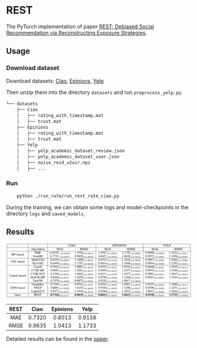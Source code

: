 # REST

The PyTorch implementation of paper [REST: Debiased Social Recommendation via Reconstructing Exposure Strategies](xxx).

## Usage

### Download dataset

Download datasets: 
[Ciao](http://www.cse.msu.edu/~tangjili/datasetcode/ciao.zip), 
[Epinions](http://www.cse.msu.edu/~tangjili/datasetcode/epinions.zip), 
[Yelp](https://www.yelp.com/dataset/download)

Then unzip them into the directory `datasets` and run `preprocess_yelp.py`. 

```
└── datasets
    ├── Ciao
    │   ├── rating_with_timestamp.mat
    │   ├── trust.mat
    ├── Epinions
    │   ├── rating_with_timestamp.mat
    │   ├── trust.mat
    ├── Yelp
    │   ├── yelp_academic_dataset_review.json
    │   ├── yelp_academic_dataset_user.json
    │   ├── noiso_reid_u2uir.npz
    │   ├── ...
```

### Run

```bash
    python ./run_rate/run_rest_rate_ciao.py
```
During the training, we can obtain some logs and model-checkpoints in the directory `logs` and `saved_models`,

## Results
![image](exp.png)

|  REST | Ciao | Epinions | Yelp |
| :----: | :------: | :------: | :------: |
| MAE  | 0.7320 | 0.8013 | 0.9158 |
| RMSE | 0.9635 | 1.0413 | 1.1733 |

Detailed results can be found in the [paper](xxx).

